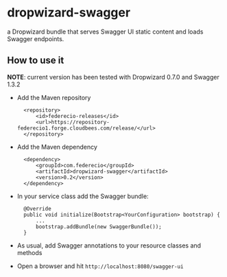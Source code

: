 dropwizard-swagger
==================

a Dropwizard bundle that serves Swagger UI static content and loads Swagger endpoints.



How to use it
-------------

__NOTE__: current version has been tested with Dropwizard 0.7.0 and Swagger 1.3.2

* Add the Maven repository

        <repository>
            <id>federecio-releases</id>
            <url>https://repository-federecio1.forge.cloudbees.com/release/</url>
        </repository>


* Add the Maven dependency

        <dependency>
            <groupId>com.federecio</groupId>
            <artifactId>dropwizard-swagger</artifactId>
            <version>0.2</version>
        </dependency>


* In your service class add the Swagger bundle:

        @Override
        public void initialize(Bootstrap<YourConfiguration> bootstrap) {
            ...
            bootstrap.addBundle(new SwaggerBundle());
        }


* As usual, add Swagger annotations to your resource classes and methods


* Open a browser and hit `http://localhost:8080/swagger-ui`